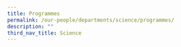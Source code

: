```yaml
---
title: Programmes
permalink: /our-people/departments/science/programmes/
description: ""
third_nav_title: Science
---
```

